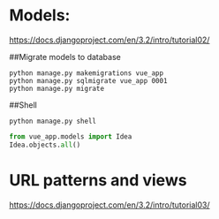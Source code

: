 
# Models:
https://docs.djangoproject.com/en/3.2/intro/tutorial02/

##Migrate models to database
```shell script
python manage.py makemigrations vue_app
python manage.py sqlmigrate vue_app 0001
python manage.py migrate
```

##Shell
```shell script
python manage.py shell
```

```python
from vue_app.models import Idea
Idea.objects.all()
```

# URL patterns and views
https://docs.djangoproject.com/en/3.2/intro/tutorial03/